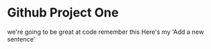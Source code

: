 # Github Project One 
we're going to be great at code remember this
Here's my 'Add a new sentence' 
